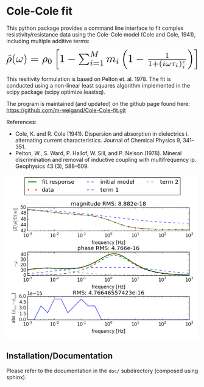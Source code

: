 Cole-Cole fit
=============

This python package provides a command line interface to fit complex
resistivity/resistance data using the Cole-Cole model (Cole and Cole, 1941),
including multiple additive terms:

![](static/cc_equation.png)

This resitivity formulation is based on Pelton et. al. 1978. The fit is
conducted using a non-linear least squares algorithm implemented in the scipy
package (scipy.optimize.leastsq).

The program is maintained (and updated) on the github page found here:
https://github.com/m-weigand/Cole-Cole-fit.git

References:

* Cole, K. and R. Cole (1941). Dispersion and absorption in dielectrics i.
  alternating current characteristics. Journal of Chemical Physics 9, 341–351.
* Pelton, W., S. Ward, P. Hallof, W. Sill, and P. Nelson (1978). Mineral
  discrimination and removal of inductive coupling with multifrequency ip.
  Geophysics 43 (3), 588–609.

![Example fit](static/spectrum_01.png)

Installation/Documentation
--------------------------

Please refer to the documentation in the ``doc/`` subdirectory (composed using
sphinx).
